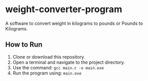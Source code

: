 # weight-converter-program

A software to convert weight in kilograms to pounds or Pounds to Kilograms.

## How to Run

1. Clone or download this repository.
2. Open a terminal and navigate to the project directory.
3. Use the command: `gcc main.c -o main.exe`
4. Run the program using: `main.exe`
